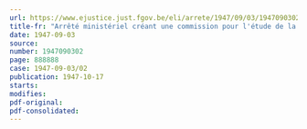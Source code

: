```yaml
---
url: https://www.ejustice.just.fgov.be/eli/arrete/1947/09/03/1947090302/justel
title-fr: "Arrêté ministériel créant une commission pour l'étude de la formation professionnelle des pilotes d'aéronefs"
date: 1947-09-03
source:
number: 1947090302
page: 888888
case: 1947-09-03/02
publication: 1947-10-17
starts:
modifies:
pdf-original:
pdf-consolidated:
---
```


